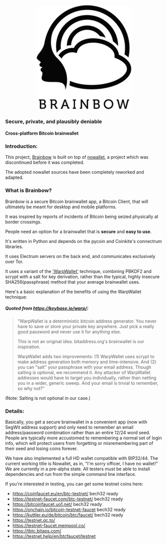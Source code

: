 
<h1 align=center>
<img src="Logo/horizontal.png" alt="Nowallet" width=60%>
</h1>

### Secure, private, and plausibly deniable
#### Cross-platform Bitcoin brainwallet
 
### Introduction:
 
This project, [Brainbow](https://github.com/Bitcoin-Brainbow/Brainbow/) is built on top of [nowallet](https://github.com/metamarcdw/nowallet), a project which was discontinued before it was completed. 

The adopted nowallet sources have been completely reworked and adapted.


### What is Brainbow? ### 

Brainbow is a secure Bitcoin brainwallet app, a Bitcoin Client, that will ultimately be meant for desktop and mobile platforms. 

It was inspired by reports of incidents of Bitcoin being seized physically at border crossings.

People need an option for a brainwallet that is **secure** and **easy to use**.

It's written in Python and depends on the pycoin and Coinkite's connectrum libraries. 

It uses Electrum servers on the back end, and communicates exclusively over Tor.

It uses a variant of the ['WarpWallet'](https://keybase.io/warp/) technique, combining PBKDF2 and scrypt with a salt for key derivation, rather than the typical, highly insecure SHA256(passphrase) method that your average brainwallet uses.

Here's a basic explanation of the benefits of using the WarpWallet technique:


##### Quoted from https://keybase.io/warp/:
>"WarpWallet is a deterministic bitcoin address generator. You never have
>to save or store your private key anywhere. Just pick a really good
>password  and never use it for anything else.
>
>This is not an original idea. bitaddress.org's brainwallet is our
>inspiration.
>
>WarpWallet adds two improvements: (1) WarpWallet uses scrypt to make
>address generation both memory and time-intensive. And (2) you can "salt"
>your passphrase with your email address. Though salting is optional, we
>recommend it. Any attacker of WarpWallet addresses would have to target
>you individually, rather than netting you in a wider, generic sweep. And
>your email is trivial to remember, so why not?"

(Note: Salting is not optional in our case.)

### Details:
Basically, you get a secure brainwallet in a convenient app (now with
SegWit address support) and only need to remember an email address/password
combination rather than an entire 12/24 word seed. People are typically
more accustomed to remembering a normal set of login info, which will
protect users from forgetting or misremembering part of their seed and
losing coins forever.

We have also implemented a full HD wallet compatible with BIP32/44. The
current working title is Nowallet, as in, "I'm sorry officer, I have no
wallet!"  We are currently in a pre-alpha state. All testers must be
able to install dependencies and run from the simple command line interface.

If you're interested in testing, you can get some testnet coins here:
* https://coinfaucet.eu/en/btc-testnet/ bech32 ready
* https://testnet-faucet.com/btc-testnet/ bech32 ready
* https://bitcoinfaucet.uo1.net/ bech32 ready
* https://onchain.io/bitcoin-testnet-faucet bech32 ready
* https://kuttler.eu/de/bitcoin/btc/faucet/ bech32 ready
* https://testnet.qc.to/
* https://testnet-faucet.mempool.co/
* https://tbtc.bitaps.com/
* https://testnet.help/en/btcfaucet/testnet
<!--
### SCREENSHOTS:
![Login](https://github.com/metamarcdw/nowallet/blob/master/screens/Screenshot_login.png)
![Balance](https://github.com/metamarcdw/nowallet/blob/master/screens/Screenshot_balance.png)
![Send](https://github.com/metamarcdw/nowallet/blob/master/screens/Screenshot_send.png)
![Recieve](https://github.com/metamarcdw/nowallet/blob/master/screens/Screenshot_recieve.png)

### REQUIREMENTS:
1. Building is currently supported on Linux based systems only. (Ubuntu LTS specifically if using Kivy)
2. Install Tor for Linux using the instructions linked below:  
https://www.torproject.org/docs/debian.html.en  
(Do not use the packages in Ubuntu's universe.)

### INSTALLATION:
Install Nowallet dependencies:  
`sudo apt-get install git python3-dev python3-pip libssl-dev`

Install Kivy UI dependencies: (optional)  
`sudo apt-get install build-essential ffmpeg libsdl2-dev libsdl2-image-dev libsdl2-mixer-dev libsdl2-ttf-dev libportmidi-dev libswscale-dev libavformat-dev libavcodec-dev zlib1g-dev`

Clone the Nowallet Github repository:  
`git clone https://github.com/metamarcdw/nowallet.git`  

Create a virtualenv (using virtualenvwrapper for example):  
First install virtualenvwrapper using the instructions linked below:  
http://railslide.io/virtualenvwrapper-python3.html  
Create the virtualenv:  
`mkvirtualenv --no-site-packages -p /usr/bin/python3 nowallet`  

Make sure Pip, Virtualenv and Setuptools are updated:  
`pip install --upgrade pip virtualenv setuptools`

Install required Python libraries:  
`cd nowallet`  
`make init`  
`make install`  

Install required Kivy libraries: (optional)  
`pip install Cython==0.24`  
`make init-kivy`  
`garden install qrcode`

Install required development libraries: (optional)  
`make init-dev`

Run nowallet from the command line:  
`make go`  
OR  
`make go-spend`  
OR  
`make go-kivy`  

#### UNIT TESTING:
Run unit tests (Must install dev libs):  
`make test`  
-->
